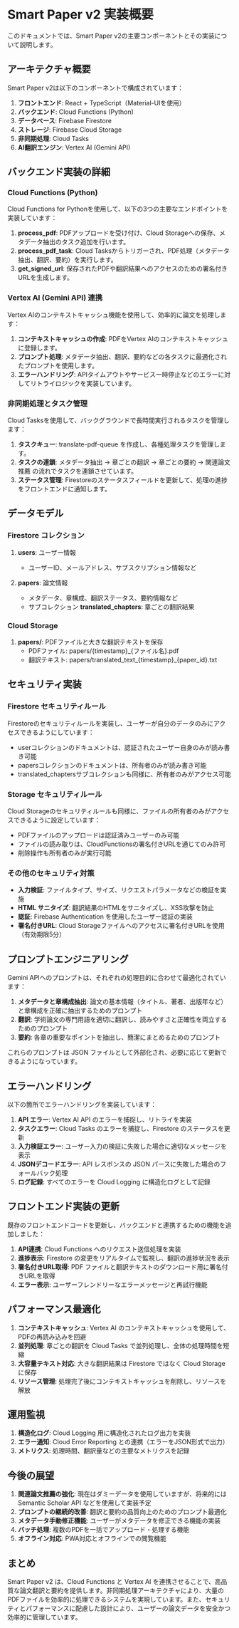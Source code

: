 # Smart Paper v2 実装概要

このドキュメントでは、Smart Paper v2の主要コンポーネントとその実装について説明します。

## アーキテクチャ概要

Smart Paper v2は以下のコンポーネントで構成されています：

1. **フロントエンド**: React + TypeScript（Material-UIを使用）
2. **バックエンド**: Cloud Functions (Python)
3. **データベース**: Firebase Firestore
4. **ストレージ**: Firebase Cloud Storage
5. **非同期処理**: Cloud Tasks
6. **AI翻訳エンジン**: Vertex AI (Gemini API)

## バックエンド実装の詳細

### Cloud Functions (Python)

Cloud Functions for Pythonを使用して、以下の3つの主要なエンドポイントを実装しています：

1. **process_pdf**: PDFアップロードを受け付け、Cloud Storageへの保存、メタデータ抽出のタスク追加を行います。
2. **process_pdf_task**: Cloud Tasksからトリガーされ、PDF処理（メタデータ抽出、翻訳、要約）を実行します。
3. **get_signed_url**: 保存されたPDFや翻訳結果へのアクセスのための署名付きURLを生成します。

### Vertex AI (Gemini API) 連携

Vertex AIのコンテキストキャッシュ機能を使用して、効率的に論文を処理します：

1. **コンテキストキャッシュの作成**: PDFをVertex AIのコンテキストキャッシュに登録します。
2. **プロンプト処理**: メタデータ抽出、翻訳、要約などの各タスクに最適化されたプロンプトを使用します。
3. **エラーハンドリング**: APIタイムアウトやサービス一時停止などのエラーに対してリトライロジックを実装しています。

### 非同期処理とタスク管理

Cloud Tasksを使用して、バックグラウンドで長時間実行されるタスクを管理します：

1. **タスクキュー**: translate-pdf-queue を作成し、各種処理タスクを管理します。
2. **タスクの連鎖**: メタデータ抽出 → 章ごとの翻訳 → 章ごとの要約 → 関連論文推薦 の流れでタスクを連鎖させています。
3. **ステータス管理**: Firestoreのステータスフィールドを更新して、処理の進捗をフロントエンドに通知します。

## データモデル

### Firestore コレクション

1. **users**: ユーザー情報
   - ユーザーID、メールアドレス、サブスクリプション情報など

2. **papers**: 論文情報
   - メタデータ、章構成、翻訳ステータス、要約情報など
   - サブコレクション **translated_chapters**: 章ごとの翻訳結果

### Cloud Storage

1. **papers/**: PDFファイルと大きな翻訳テキストを保存
   - PDFファイル: papers/{timestamp}_{ファイル名}.pdf
   - 翻訳テキスト: papers/translated_text_{timestamp}_{paper_id}.txt

## セキュリティ実装

### Firestore セキュリティルール

Firestoreのセキュリティルールを実装し、ユーザーが自分のデータのみにアクセスできるようにしています：
- userコレクションのドキュメントは、認証されたユーザー自身のみが読み書き可能
- papersコレクションのドキュメントは、所有者のみが読み書き可能
- translated_chaptersサブコレクションも同様に、所有者のみがアクセス可能

### Storage セキュリティルール

Cloud Storageのセキュリティルールも同様に、ファイルの所有者のみがアクセスできるように設定しています：
- PDFファイルのアップロードは認証済みユーザーのみ可能
- ファイルの読み取りは、CloudFunctionsの署名付きURLを通じてのみ許可
- 削除操作も所有者のみが実行可能

### その他のセキュリティ対策

- **入力検証**: ファイルタイプ、サイズ、リクエストパラメータなどの検証を実施
- **HTML サニタイズ**: 翻訳結果のHTMLをサニタイズし、XSS攻撃を防止
- **認証**: Firebase Authentication を使用したユーザー認証の実装
- **署名付きURL**: Cloud Storageファイルへのアクセスに署名付きURLを使用（有効期限5分）

## プロンプトエンジニアリング

Gemini APIへのプロンプトは、それぞれの処理目的に合わせて最適化されています：

1. **メタデータと章構成抽出**: 論文の基本情報（タイトル、著者、出版年など）と章構成を正確に抽出するためのプロンプト
2. **翻訳**: 学術論文の専門用語を適切に翻訳し、読みやすさと正確性を両立するためのプロンプト
3. **要約**: 各章の重要なポイントを抽出し、簡潔にまとめるためのプロンプト

これらのプロンプトは JSON ファイルとして外部化され、必要に応じて更新できるようになっています。

## エラーハンドリング

以下の箇所でエラーハンドリングを実装しています：

1. **API エラー**: Vertex AI API のエラーを捕捉し、リトライを実装
2. **タスクエラー**: Cloud Tasks のエラーを捕捉し、Firestore のステータスを更新
3. **入力検証エラー**: ユーザー入力の検証に失敗した場合に適切なメッセージを表示
4. **JSONデコードエラー**: API レスポンスの JSON パースに失敗した場合のフォールバック処理
5. **ログ記録**: すべてのエラーを Cloud Logging に構造化ログとして記録

## フロントエンド実装の更新

既存のフロントエンドコードを更新し、バックエンドと連携するための機能を追加しました：

1. **API連携**: Cloud Functions へのリクエスト送信処理を実装
2. **進捗表示**: Firestore の変更をリアルタイムで監視し、翻訳の進捗状況を表示
3. **署名付きURL取得**: PDF ファイルと翻訳テキストのダウンロード用に署名付きURLを取得
4. **エラー表示**: ユーザーフレンドリーなエラーメッセージと再試行機能

## パフォーマンス最適化

1. **コンテキストキャッシュ**: Vertex AI のコンテキストキャッシュを使用して、PDFの再読み込みを回避
2. **並列処理**: 章ごとの翻訳を Cloud Tasks で並列処理し、全体の処理時間を短縮
3. **大容量テキスト対応**: 大きな翻訳結果は Firestore ではなく Cloud Storage に保存
4. **リソース管理**: 処理完了後にコンテキストキャッシュを削除し、リソースを解放

## 運用監視

1. **構造化ログ**: Cloud Logging 用に構造化されたログ出力を実装
2. **エラー通知**: Cloud Error Reporting との連携（エラーをJSON形式で出力）
3. **メトリクス**: 処理時間、翻訳量などの主要なメトリクスを記録

## 今後の展望

1. **関連論文推薦の強化**: 現在はダミーデータを使用していますが、将来的には Semantic Scholar API などを使用して実装予定
2. **プロンプトの継続的改善**: 翻訳と要約の品質向上のためのプロンプト最適化
3. **メタデータ手動修正機能**: ユーザーがメタデータを修正できる機能の実装
4. **バッチ処理**: 複数のPDFを一括でアップロード・処理する機能
5. **オフライン対応**: PWA対応とオフラインでの閲覧機能

## まとめ

Smart Paper v2 は、Cloud Functions と Vertex AI を連携させることで、高品質な論文翻訳と要約を提供します。非同期処理アーキテクチャにより、大量のPDFファイルを効率的に処理できるシステムを実現しています。また、セキュリティとパフォーマンスに配慮した設計により、ユーザーの論文データを安全かつ効率的に管理しています。